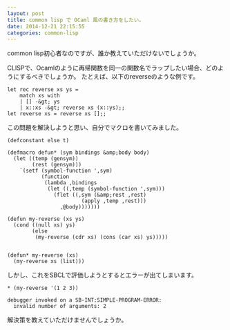 ```yaml
---
layout: post
title: common lisp で OCaml 風の書き方をしたい。
date: 2014-12-21 22:15:55
categories: common-lisp
---
```

<p>common lisp初心者なのですが、誰か教えていただけないでしょうか。</p>

<p>CLISPで、Ocamlのように再帰関数を同一の関数名でラップしたい場合、どのようにするべきでしょうか。
たとえば、以下のreverseのような例です。</p>

```
let rec reverse xs ys =
    match xs with
    | [] -&gt; ys
    | x::xs -&gt; reverse xs (x::ys);;
let reverse xs = reverse xs [];;
```

<p>この問題を解決しようと思い、自分でマクロを書いてみました。</p>

```
(defconstant else t)

(defmacro defun* (sym bindings &amp;body body)
  (let ((temp (gensym))
        (rest (gensym)))
    `(setf (symbol-function ',sym)
           (function
            (lambda ,bindings
             (let ((,temp (symbol-function ',sym)))
               (flet ((,sym (&amp;rest ,rest)
                        (apply ,temp ,rest)))
                 ,@body)))))))

(defun my-reverse (xs ys)
  (cond ((null xs) ys)
        (else
         (my-reverse (cdr xs) (cons (car xs) ys)))))


(defun* my-reverse (xs)
  (my-reverse xs (list)))
```

<p>しかし、これをSBCLで評価しようとするとエラーが出てしまいます。</p>

```
* (my-reverse '(1 2 3))

debugger invoked on a SB-INT:SIMPLE-PROGRAM-ERROR:
  invalid number of arguments: 2
```

<p>解決策を教えていただけませんでしょうか。</p>
